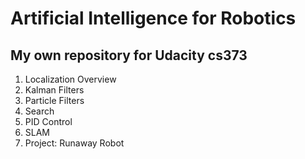 # Artificial Intelligence for Robotics
## My own repository for Udacity cs373
1. Localization Overview
2. Kalman Filters
3. Particle Filters
4. Search
5. PID Control
6. SLAM
7. Project: Runaway Robot